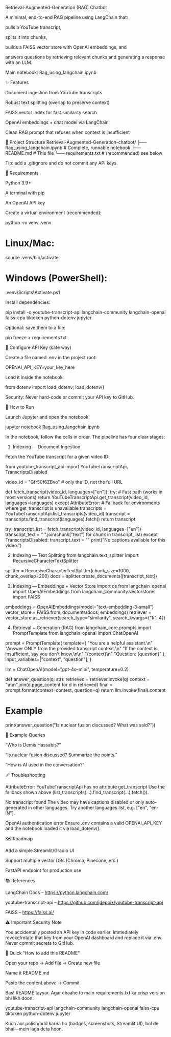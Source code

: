 Retrieval-Augmented-Generation (RAG) Chatbot

A minimal, end-to-end RAG pipeline using LangChain that:

pulls a YouTube transcript,

splits it into chunks,

builds a FAISS vector store with OpenAI embeddings, and

answers questions by retrieving relevant chunks and generating a response with an LLM.

Main notebook: Rag_using_langchain.ipynb

✨ Features

Document ingestion from YouTube transcripts

Robust text splitting (overlap to preserve context)

FAISS vector index for fast similarity search

OpenAI embeddings + chat model via LangChain

Clean RAG prompt that refuses when context is insufficient

📁 Project Structure
Retrieval-Augmented-Generation-chatbot/
├── Rag_using_langchain.ipynb     # Complete, runnable notebook
├── README.md                     # This file
└── requirements.txt              # (recommended) see below


Tip: add a .gitignore and do not commit any API keys.

🧰 Requirements

Python 3.9+

A terminal with pip

An OpenAI API key

Create a virtual environment (recommended):

python -m venv .venv
# Linux/Mac:
source .venv/bin/activate
# Windows (PowerShell):
.venv\Scripts\Activate.ps1


Install dependencies:

pip install -q youtube-transcript-api langchain-community langchain-openai \
               faiss-cpu tiktoken python-dotenv jupyter


Optional: save them to a file:

pip freeze > requirements.txt

🔐 Configure API Key (safe way)

Create a file named .env in the project root:

OPENAI_API_KEY=your_key_here


Load it inside the notebook:

from dotenv import load_dotenv; load_dotenv()


Security: Never hard-code or commit your API key to GitHub.

🚀 How to Run

Launch Jupyter and open the notebook:

jupyter notebook Rag_using_langchain.ipynb


In the notebook, follow the cells in order. The pipeline has four clear stages:

1) Indexing — Document Ingestion

Fetch the YouTube transcript for a given video ID:

from youtube_transcript_api import YouTubeTranscriptApi, TranscriptsDisabled

video_id = "Gfr50f6ZBvo"  # only the ID, not the full URL

def fetch_transcript(video_id, languages=["en"]):
    try:
        # Fast path (works in most versions)
        return YouTubeTranscriptApi.get_transcript(video_id, languages=languages)
    except AttributeError:
        # Fallback for environments where get_transcript is unavailable
        transcripts = YouTubeTranscriptApi.list_transcripts(video_id)
        transcript = transcripts.find_transcript(languages).fetch()
        return transcript

try:
    transcript_list = fetch_transcript(video_id, languages=["en"])
    transcript_text = " ".join(chunk["text"] for chunk in transcript_list)
except TranscriptsDisabled:
    transcript_text = ""
    print("No captions available for this video.")

2) Indexing — Text Splitting
from langchain.text_splitter import RecursiveCharacterTextSplitter

splitter = RecursiveCharacterTextSplitter(chunk_size=1000, chunk_overlap=200)
docs = splitter.create_documents([transcript_text])

3) Indexing — Embeddings + Vector Store
import os
from langchain_openai import OpenAIEmbeddings
from langchain_community.vectorstores import FAISS

embeddings = OpenAIEmbeddings(model="text-embedding-3-small")
vector_store = FAISS.from_documents(docs, embeddings)
retriever = vector_store.as_retriever(search_type="similarity", search_kwargs={"k": 4})

4) Retrieval + Generation (RAG)
from langchain_core.prompts import PromptTemplate
from langchain_openai import ChatOpenAI

prompt = PromptTemplate(
    template=(
        "You are a helpful assistant.\n"
        "Answer ONLY from the provided transcript context.\n"
        "If the context is insufficient, say you don't know.\n\n"
        "{context}\n"
        "Question: {question}"
    ),
    input_variables=["context", "question"],
)

llm = ChatOpenAI(model="gpt-4o-mini", temperature=0.2)

def answer_question(q: str):
    retrieved = retriever.invoke(q)
    context = "\n\n".join(d.page_content for d in retrieved)
    final = prompt.format(context=context, question=q)
    return llm.invoke(final).content

# Example
print(answer_question("Is nuclear fusion discussed? What was said?"))

🧪 Example Queries

“Who is Demis Hassabis?”

“Is nuclear fusion discussed? Summarize the points.”

“How is AI used in the conversation?”

🩹 Troubleshooting

AttributeError: YouTubeTranscriptApi has no attribute get_transcript
Use the fallback shown above (list_transcripts(...).find_transcript(...).fetch()).

No transcript found
The video may have captions disabled or only auto-generated in other languages. Try another languages list, e.g. ["en", "en-IN"].

OpenAI authentication error
Ensure .env contains a valid OPENAI_API_KEY and the notebook loaded it via load_dotenv().

🗺️ Roadmap

Add a simple Streamlit/Gradio UI

Support multiple vector DBs (Chroma, Pinecone, etc.)

FastAPI endpoint for production use

📚 References

LangChain Docs – https://python.langchain.com/

youtube-transcript-api – https://github.com/jdepoix/youtube-transcript-api

FAISS – https://faiss.ai/

⚠️ Important Security Note

You accidentally posted an API key in code earlier. Immediately revoke/rotate that key from your OpenAI dashboard and replace it via .env. Never commit secrets to GitHub.

🧩 Quick “How to add this README”

Open your repo → Add file → Create new file

Name it README.md

Paste the content above → Commit

Bas! README tayyar. Agar chaahe to main requirements.txt ka crisp version bhi likh doon:

youtube-transcript-api
langchain-community
langchain-openai
faiss-cpu
tiktoken
python-dotenv
jupyter


Kuch aur polish/add karna ho (badges, screenshots, Streamlit UI), bol de bhai—mein laga deta hoon.






